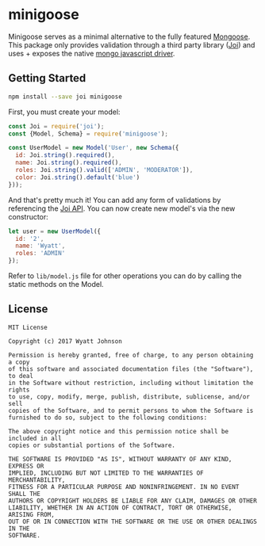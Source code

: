 # minigoose

Minigoose serves as a minimal alternative to the fully featured
[Mongoose](https://github.com/Automattic/mongoose). This package only provides
validation through a third party library ([Joi](https://github.com/hapijs/joi))
and uses + exposes the native
[mongo javascript driver](https://mongodb.github.io/node-mongodb-native/).

## Getting Started

```bash
npm install --save joi minigoose
```

First, you must create your model:

```js
const Joi = require('joi');
const {Model, Schema} = require('minigoose');

const UserModel = new Model('User', new Schema({
  id: Joi.string().required(),
  name: Joi.string().required(),
  roles: Joi.string().valid(['ADMIN', 'MODERATOR']),
  color: Joi.string().default('blue')
}));
```

And that's pretty much it! You can add any form of validations by referencing
the [Joi API](https://github.com/hapijs/joi/blob/v10.2.2/API.md). You can now
create new model's via the new constructor:

```js
let user = new UserModel({
  id: '2',
  name: 'Wyatt',
  roles: 'ADMIN'
});
```

Refer to `lib/model.js` file for other operations you can do by calling the
static methods on the Model.

## License

    MIT License

    Copyright (c) 2017 Wyatt Johnson

    Permission is hereby granted, free of charge, to any person obtaining a copy
    of this software and associated documentation files (the "Software"), to deal
    in the Software without restriction, including without limitation the rights
    to use, copy, modify, merge, publish, distribute, sublicense, and/or sell
    copies of the Software, and to permit persons to whom the Software is
    furnished to do so, subject to the following conditions:

    The above copyright notice and this permission notice shall be included in all
    copies or substantial portions of the Software.

    THE SOFTWARE IS PROVIDED "AS IS", WITHOUT WARRANTY OF ANY KIND, EXPRESS OR
    IMPLIED, INCLUDING BUT NOT LIMITED TO THE WARRANTIES OF MERCHANTABILITY,
    FITNESS FOR A PARTICULAR PURPOSE AND NONINFRINGEMENT. IN NO EVENT SHALL THE
    AUTHORS OR COPYRIGHT HOLDERS BE LIABLE FOR ANY CLAIM, DAMAGES OR OTHER
    LIABILITY, WHETHER IN AN ACTION OF CONTRACT, TORT OR OTHERWISE, ARISING FROM,
    OUT OF OR IN CONNECTION WITH THE SOFTWARE OR THE USE OR OTHER DEALINGS IN THE
    SOFTWARE.
